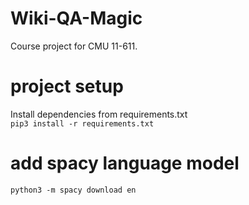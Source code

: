 # Wiki-QA-Magic
Course project for CMU 11-611.

# project setup
Install dependencies from requirements.txt  
`pip3 install -r requirements.txt`

# add spacy language model  
`python3 -m spacy download en`

